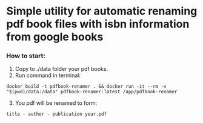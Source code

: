 # Simple utility for automatic renaming pdf book files with isbn information from google books

### How to start:

1. Copy to ./data folder your pdf books.
2. Run command in terminal:

 ```docker build -t pdfbook-renamer . && docker run -it --rm -v "$(pwd)/data:/data" pdfbook-renamer:latest /app/pdfbook-renamer```

3. You pdf will be renamed to form: 

```title - author - publication year.pdf```

